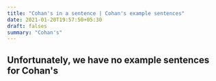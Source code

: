 ```yaml
---
title: "Cohan's in a sentence | Cohan's example sentences"
date: 2021-01-20T19:57:50+05:30
draft: falses
summary: "Cohan's"
---
```

## Unfortunately, we have no example sentences for Cohan's                 
